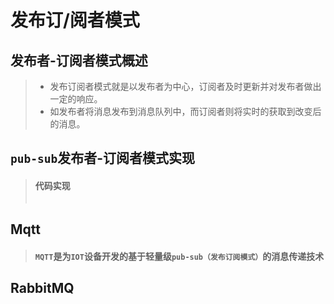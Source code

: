 # 发布订/阅者模式

## 发布者-订阅者模式概述

>* 发布订阅者模式就是以发布者为中心，订阅者及时更新并对发布者做出一定的响应。
>* 如发布者将消息发布到消息队列中，而订阅者则将实时的获取到改变后的消息。

## `pub-sub`发布者-订阅者模式实现

>#### 代码实现
>
>```java
>
>```
>
>

## Mqtt

>#### `MQTT`是为`IOT`设备开发的基于轻量级`pub-sub（发布订阅模式）`的消息传递技术
>
>
>
>

## RabbitMQ

>
>
>